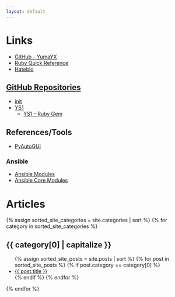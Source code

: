 ```yaml
---
layout: default
---
```


# Links

- [GitHub - YumaYX](https://github.com/YumaYX)
- [Ruby Quick Reference](/RubyQuickReference/)
- [Hateblo](https://yumayxx.hateblo.jp/archive/author/yumayxx)

## [GitHub Repositories](https://github.com/YumaYX?tab=repositories)

- [init](https://github.com/YumaYX/init)
- [YS1](https://github.com/YumaYX/YS1)
  - [YS1 - Ruby Gem](https://github.com/users/YumaYX/packages/rubygems/package/ys1)

## References/Tools

- [PyAutoGUI](https://pyautogui.readthedocs.io/en/latest/index.html)

### Ansible

- [Ansible Modules](https://docs.ansible.com/ansible/latest/collections/index_module.html#ansible-builtin)
- [Ansible Core Modules](https://docs.ansible.com/ansible-core/devel/collections/index_module.html)


# Articles

{% assign sorted_site_categories = site.categories | sort %}
{% for category in sorted_site_categories %}
<h2 class="post-list-heading"> {{ category[0] | capitalize }} </h2>
<ul>
{% assign sorted_site_posts = site.posts | sort %}
{% for post in sorted_site_posts %}
{% if post.category == category[0] %}
<li><a href="{{ site.baseurl }}{{ post.url }}">{{ post.title }}</a></li>
{% endif %}
{% endfor %}
</ul>
{% endfor %}

